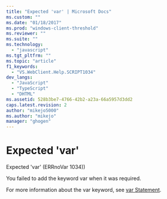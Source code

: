 ```yaml
---
title: "Expected 'var' | Microsoft Docs"
ms.custom: ""
ms.date: "01/18/2017"
ms.prod: "windows-client-threshold"
ms.reviewer: ""
ms.suite: ""
ms.technology: 
  - "javascript"
ms.tgt_pltfrm: ""
ms.topic: "article"
f1_keywords: 
  - "VS.WebClient.Help.SCRIPT1034"
dev_langs: 
  - "JavaScript"
  - "TypeScript"
  - "DHTML"
ms.assetid: 528b3be7-4766-42b2-a23a-66a5957d3dd2
caps.latest.revision: 2
author: "mikejo5000"
ms.author: "mikejo"
manager: "ghogen"
---
```

# Expected 'var'
Expected 'var' (ERRnoVar 1034))  
  
 You failed to add the keyword var when it was required.  
  
 For more information about the var keyword, see [var Statement](../../javascript/reference/var-statement-javascript.md).